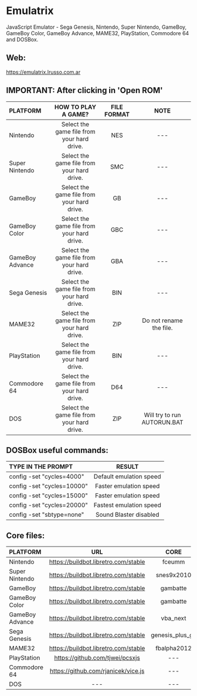 # Emulatrix

JavaScript Emulator - Sega Genesis, Nintendo, Super Nintendo, GameBoy, GameBoy Color, GameBoy Advance, MAME32, PlayStation, Commodore 64 and DOSBox.

## Web:

https://emulatrix.lrusso.com.ar

## IMPORTANT: After clicking in 'Open ROM'

| PLATFORM  | HOW TO PLAY A GAME?  | FILE FORMAT | NOTE |
| :------------ |:---------------:| :-----:| :-----:|
| Nintendo | Select the game file from your hard drive. | NES | --- |
| Super Nintendo | Select the game file from your hard drive. | SMC | --- |
| GameBoy | Select the game file from your hard drive. | GB | --- |
| GameBoy Color | Select the game file from your hard drive. | GBC | --- |
| GameBoy Advance | Select the game file from your hard drive. | GBA | --- |
| Sega Genesis | Select the game file from your hard drive. | BIN | --- |
| MAME32 | Select the game file from your hard drive. | ZIP | Do not rename the file. |
| PlayStation | Select the game file from your hard drive. | BIN | --- |
| Commodore 64 | Select the game file from your hard drive. | D64 | --- |
| DOS | Select the game file from your hard drive. | ZIP | Will try to run AUTORUN.BAT |

## DOSBox useful commands:

| TYPE IN THE PROMPT  | RESULT  |
| :------------ |:---------------:|
| config -set "cycles=4000" | Default emulation speed |
| config -set "cycles=10000" | Faster emulation speed |
| config -set "cycles=15000" | Faster emulation speed |
| config -set "cycles=20000" | Fastest emulation speed |
| config -set "sbtype=none" | Sound Blaster disabled |

## Core files:

| PLATFORM  | URL  | CORE |
| :------------ |:---------------:| :-----:|
| Nintendo | https://buildbot.libretro.com/stable | fceumm |
| Super Nintendo | https://buildbot.libretro.com/stable | snes9x2010 |
| GameBoy | https://buildbot.libretro.com/stable | gambatte |
| GameBoy Color | https://buildbot.libretro.com/stable | gambatte |
| GameBoy Advance | https://buildbot.libretro.com/stable | vba_next |
| Sega Genesis | https://buildbot.libretro.com/stable | genesis_plus_gx |
| MAME32 | https://buildbot.libretro.com/stable | fbalpha2012 |
| PlayStation | https://github.com/tjwei/pcsxjs | --- |
| Commodore 64 |https://github.com/rjanicek/vice.js | --- |
| DOS | --- | --- |
